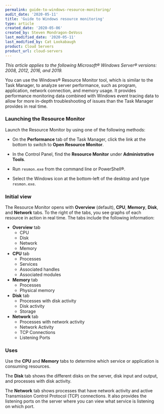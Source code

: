 ```yaml
---
permalink: guide-to-windows-resource-monitoring/
audit_date: '2020-05-11'
title: 'Guide to Windows resource monitoring'
type: article
created_date: '2020-05-06'
created_by: Steven Mondragon-DeVoss
last_modified_date: '2020-05-11'
last_modified_by: Cat Lookabaugh
product: Cloud Servers
product_url: cloud-servers
---
```


*This article applies to the following Microsoft&reg; Windows Server&reg; versions: 2008, 2012, 2016, and 2019.*

You can use the Windows&reg; Resource Monitor tool, which is similar to the Task Manager, to analyze server
performance, such as program, application, network connection, and memory usage. It provides
performance monitoring data combined with Windows event tracing data to allow for more in-depth
troubleshooting of issues than the Task Manager provides in real time. 

### Launching the Resource Monitor

Launch the Resource Monitor by using one of the following methods:

- On the **Performance** tab of the Task Manager, click the link at the bottom to switch to
  **Open Resource Monitor**.
  
- In the Control Panel, find the **Resource Monitor** under **Administrative Tools**.

- Run `resmon.exe` from the command line or PowerShell&reg;.

- Select the Windows icon at the bottom-left of the desktop and type `resmon.exe`.

### Initial view

The Resource Monitor opens with **Overview** (default), **CPU**, **Memory**, **Disk**, and **Network** tabs. To the right
of the tabs, you see graphs of each resource in action in real time. The tabs include the following information:

* **Overview** tab
    * CPU
    * Disk
    * Network
    * Memory
* **CPU** tab
    * Processes
    * Services
    * Associated handles
    * Associated modules
* **Memory** tab
    * Processes
    * Physical memory
* **Disk** tab
    * Processes with disk activity
    * Disk activity
    * Storage
* **Network** tab
    * Processes with network activity
    * Network Activity
    * TCP Connections
    * Listening Ports

### Uses

Use the **CPU** and **Memory** tabs to determine which service or application is consuming resources.

The **Disk** tab shows the different disks on the server, disk input and output, and processes with disk
activity.

The **Network** tab shows processes that have network activity and active Transmission Control Protocol (TCP)
connections. It also provides the listening ports on the server where you can view what service is listening
on which port.
